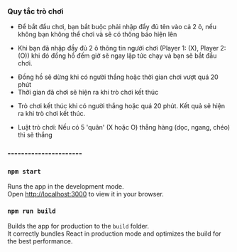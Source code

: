 ### Quy tắc trò chơi

-   Để bắt đầu chơi, bạn bắt buộc phải nhập đầy đủ tên vào cả 2 ô, nếu không bạn không thể chơi và sẽ có thông báo hiện lên

-   Khi bạn đã nhập đầy đủ 2 ô thông tin người chơi (Player 1: (X), Player 2: (O)) khi đó đồng hồ đếm giờ sẽ ngay lập tức chạy và bạn sẽ bắt đầu chơi.

*   Đồng hồ sẽ dừng khi có người thắng hoặc thời gian chơi vượt quá 20 phút
*   Thời gian đã chơi sẽ hiện ra khi trò chơi kết thúc

-   Trò chơi kết thúc khi có người thắng hoặc quá 20 phút. Kết quả sẽ hiện ra khi trò chơi kết thúc.

-   Luật trò chơi: Nếu có 5 'quân' (X hoặc O) thẳng hàng (dọc, ngang, chéo) thì sẽ thắng

### ----------------------

### `npm start`

Runs the app in the development mode.\
Open [http://localhost:3000](http://localhost:3000) to view it in your browser.

### `npm run build`

Builds the app for production to the `build` folder.\
It correctly bundles React in production mode and optimizes the build for the best performance.
